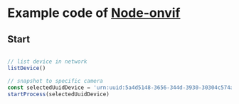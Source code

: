 # Example code of [Node-onvif](https://github.com/futomi/node-onvif)

## Start
```javascript

// list device in network 
listDevice()

// snapshot to specific camera
const selectedUuidDevice = 'urn:uuid:5a4d5148-3656-344d-3930-30304c574a01'
startProcess(selectedUuidDevice)

```